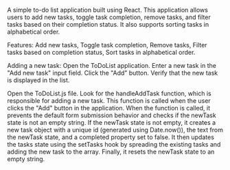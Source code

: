 A simple to-do list application built using React. This application allows users to add new tasks, toggle task completion, remove tasks, and filter tasks based on their completion status. It also supports sorting tasks in alphabetical order.

Features:
Add new tasks,
Toggle task completion,
Remove tasks,
Filter tasks based on completion status, Sort tasks in alphabetical order.

Adding a new task: 
Open the ToDoList application.
Enter a new task in the "Add new task" input field.
Click the "Add" button.
Verify that the new task is displayed in the list.

Open the ToDoList.js file.
Look for the handleAddTask function, which is responsible for adding a new task.
This function is called when the user clicks the "Add" button in the application.
When the function is called, it prevents the default form submission behavior and checks if the newTask state is not an empty string.
If the newTask state is not empty, it creates a new task object with a unique id (generated using Date.now()), the text from the newTask state, and a completed property set to false.
It then updates the tasks state using the setTasks hook by spreading the existing tasks and adding the new task to the array.
Finally, it resets the newTask state to an empty string.



